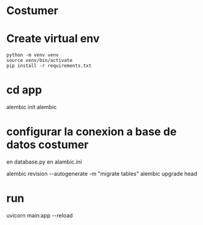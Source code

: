 # Costumer


# Create virtual env
```
python -m venv venv
source venv/bin/activate
pip install -r requirements.txt
```



# cd app
alembic init alembic

# configurar la conexion a base de datos costumer
en database.py
en alambic.ini


alembic revision --autogenerate -m "migrate tables"
alembic upgrade head


# run
uvicorn main:app --reload
